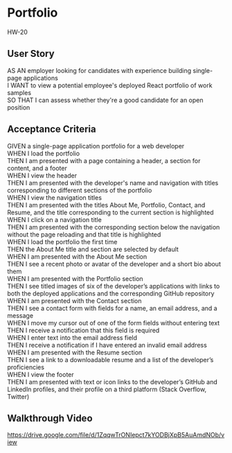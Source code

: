 # Portfolio
HW-20

## User Story

AS AN employer looking for candidates with experience building single-page applications <br>
I WANT to view a potential employee's deployed React portfolio of work samples <br>
SO THAT I can assess whether they're a good candidate for an open position <br>

## Acceptance Criteria

GIVEN a single-page application portfolio for a web developer <br>
WHEN I load the portfolio <br>
THEN I am presented with a page containing a header, a section for content, and a footer <br>
WHEN I view the header <br>
THEN I am presented with the developer's name and navigation with titles corresponding to different sections of the portfolio <br>
WHEN I view the navigation titles <br>
THEN I am presented with the titles About Me, Portfolio, Contact, and Resume, and the title corresponding to the current section is highlighted <br>
WHEN I click on a navigation title <br>
THEN I am presented with the corresponding section below the navigation without the page reloading and that title is highlighted <br>
WHEN I load the portfolio the first time <br>
THEN the About Me title and section are selected by default <br>
WHEN I am presented with the About Me section <br>
THEN I see a recent photo or avatar of the developer and a short bio about them <br>
WHEN I am presented with the Portfolio section <br>
THEN I see titled images of six of the developer’s applications with links to both the deployed applications and the corresponding GitHub repository <br>
WHEN I am presented with the Contact section <br>
THEN I see a contact form with fields for a name, an email address, and a message <br>
WHEN I move my cursor out of one of the form fields without entering text <br>
THEN I receive a notification that this field is required <br>
WHEN I enter text into the email address field <br>
THEN I receive a notification if I have entered an invalid email address <br>
WHEN I am presented with the Resume section <br>
THEN I see a link to a downloadable resume and a list of the developer’s proficiencies <br>
WHEN I view the footer <br>
THEN I am presented with text or icon links to the developer’s GitHub and LinkedIn profiles, and their profile on a third platform (Stack Overflow, Twitter) <br>

## Walkthrough Video

https://drive.google.com/file/d/1ZqqwTrONIepct7kYODBjXpB5AuAmdNOb/view
